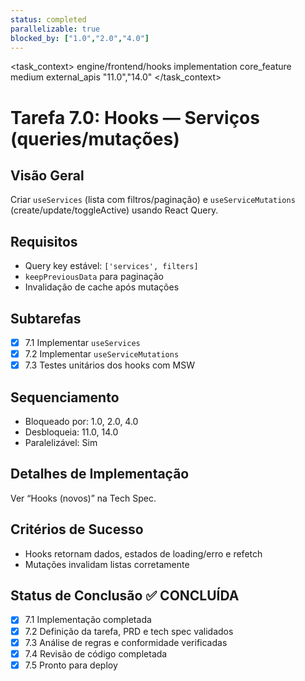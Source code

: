 ```yaml
---
status: completed
parallelizable: true
blocked_by: ["1.0","2.0","4.0"]
---
```


<task_context>
<domain>engine/frontend/hooks</domain>
<type>implementation</type>
<scope>core_feature</scope>
<complexity>medium</complexity>
<dependencies>external_apis</dependencies>
<unblocks>"11.0","14.0"</unblocks>
</task_context>

# Tarefa 7.0: Hooks — Serviços (queries/mutações)

## Visão Geral
Criar `useServices` (lista com filtros/paginação) e `useServiceMutations` (create/update/toggleActive) usando React Query.

## Requisitos
- Query key estável: `['services', filters]`
- `keepPreviousData` para paginação
- Invalidação de cache após mutações

## Subtarefas
- [x] 7.1 Implementar `useServices`
- [x] 7.2 Implementar `useServiceMutations`
- [x] 7.3 Testes unitários dos hooks com MSW

## Sequenciamento
- Bloqueado por: 1.0, 2.0, 4.0
- Desbloqueia: 11.0, 14.0
- Paralelizável: Sim

## Detalhes de Implementação
Ver “Hooks (novos)” na Tech Spec.

## Critérios de Sucesso
- Hooks retornam dados, estados de loading/erro e refetch
- Mutações invalidam listas corretamente

## Status de Conclusão ✅ CONCLUÍDA
- [x] 7.1 Implementação completada
- [x] 7.2 Definição da tarefa, PRD e tech spec validados
- [x] 7.3 Análise de regras e conformidade verificadas
- [x] 7.4 Revisão de código completada
- [x] 7.5 Pronto para deploy
